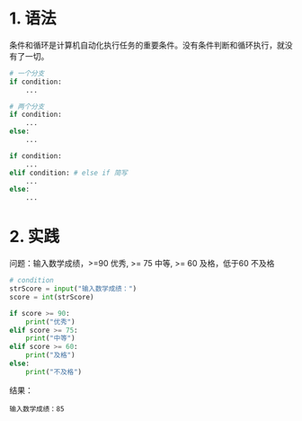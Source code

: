 # 1. 语法
条件和循环是计算机自动化执行任务的重要条件。没有条件判断和循环执行，就没有了一切。  
```python
# 一个分支
if condition:
    ...

# 两个分支
if condition:
    ...
else:
    ...

if condition:
    ...
elif condition: # else if 简写
    ...
else:
    ...
```
# 2. 实践
问题：输入数学成绩，>=90 优秀, >= 75 中等, >= 60 及格，低于60 不及格

```python
# condition
strScore = input("输入数学成绩：")
score = int(strScore)

if score >= 90:
    print("优秀")
elif score >= 75:
    print("中等")
elif score >= 60:
    print("及格")
else:
    print("不及格")
```
结果：
```
输入数学成绩：85
```